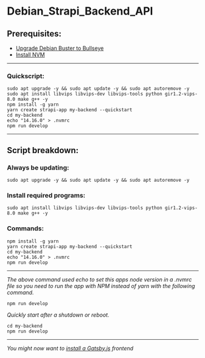 # Debian_Strapi_Backend_API

## Prerequisites:

* [Upgrade Debian Buster to Bullseye](https://github.com/brettjrea/Debian_Bullseye_Upgrade_Script)
* [Install NVM](https://github.com/brettjrea/Debian_Install_NVM)

---

### Quickscript: 

```
sudo apt upgrade -y && sudo apt update -y && sudo apt autoremove -y
sudo apt install libvips libvips-dev libvips-tools python gir1.2-vips-8.0 make g++ -y
npm install -g yarn
yarn create strapi-app my-backend --quickstart
cd my-backend
echo "14.16.0" > .nvmrc
npm run develop
```

---

## Script breakdown:

### Always be updating:

```
sudo apt upgrade -y && sudo apt update -y && sudo apt autoremove -y
```

### Install required programs:

```
sudo apt install libvips libvips-dev libvips-tools python gir1.2-vips-8.0 make g++ -y
```

### Commands:
```
npm install -g yarn
yarn create strapi-app my-backend --quickstart
cd my-backend
echo "14.16.0" > .nvmrc
npm run develop
```

---

*The above command used echo to set this apps node version in a .nvmrc file so you need to run the app with NPM instead of yarn with the following command.*

```
npm run develop
```

*Quickly start after a shutdown or reboot.*

```
cd my-backend
npm run develop
```

---

*You might now want to [install a Gatsby.js](https://github.com/brettjrea/Gatsby_Typescript_Styled_Components) frontend*
